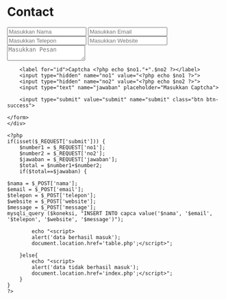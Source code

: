 <?php
include "koneksi.php";
$no1 = rand(1, 15);
$no2 = rand(1, 15);
?>

<!DOCTYPE html>
<html lang="en">
<head>
    <meta charset="UTF-8">
    <meta name="viewport" content="width=device-width, initial-scale=1.0">
    <title>capca</title>
    <link rel="stylesheet" href="style.css">
</head>
<body>
    <div class="contact-form">
    <h1>Contact</h1>
    <form method="POST" action="">
        <input type="text" maxlength="50" name="nama" placeholder="Masukkan Nama" required>
        <input type="email" name="email" placeholder="Masukkan Email" required>
        <input type="text" maxlength="13" name="telepon" placeholder="Masukkan Telepon" required>
        <input type="url" name="website" placeholder="Masukkan Website" required>
        <textarea name="message" maxlength="200" placeholder="Masukkan Pesan" required></textarea>

        <label for="id">Captcha <?php echo $no1."+".$no2 ?></label>
        <input type="hidden" name="no1" value="<?php echo $no1 ?>">
        <input type="hidden" name="no2" value="<?php echo $no2 ?>">
        <input type="text" name="jawaban" placeholder="Masukkan Captcha">

        <input type="submit" value="submit" name="submit" class="btn btn-success">
       
    </form>
    </div>

    <?php
    if(isset($_REQUEST['submit'])) {
        $number1 = $_REQUEST['no1'];
        $number2 = $_REQUEST['no2'];
        $jawaban = $_REQUEST['jawaban'];
        $total = $number1+$number2;
        if($total==$jawaban) {

    $nama = $_POST['nama'];
    $email = $_POST['email'];
    $telepon = $_POST['telepon'];
    $website = $_POST['website'];
    $message = $_POST['message'];
    mysqli_query ($koneksi, "INSERT INTO capca value('$nama', '$email', '$telepon', '$website', '$message')");

            echo "<script>
            alert('data berhasil masuk');
            document.location.href='table.php';</script>";

        }else{
            echo "<script>
            alert('data tidak berhasil masuk');
            document.location.href='index.php';</script>";
        }
    }
    ?>

    
    
</body>
</html>
